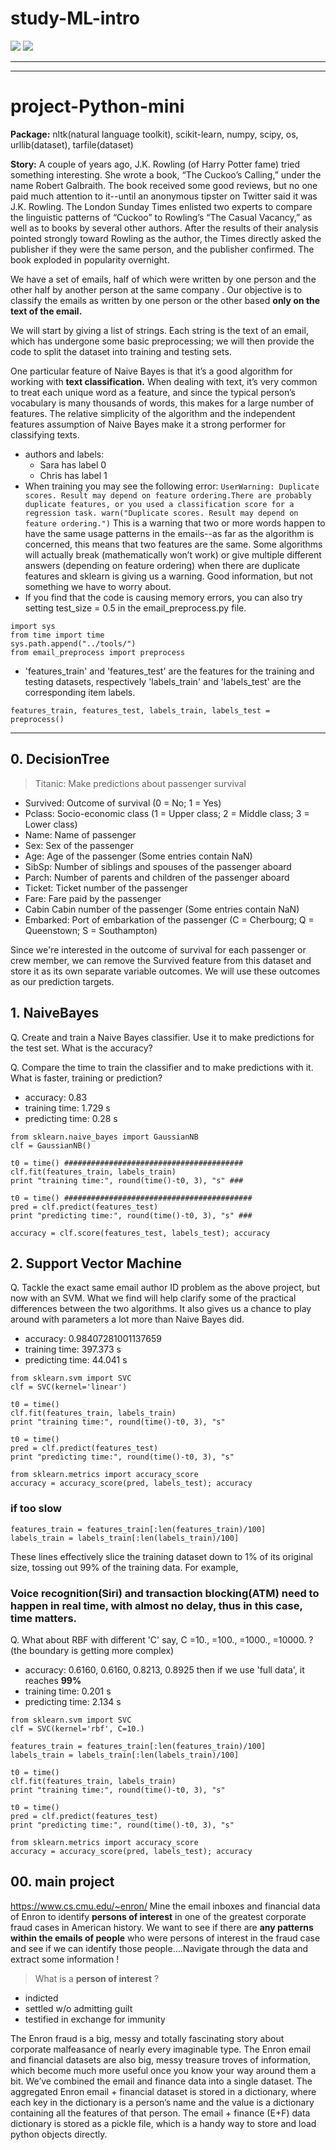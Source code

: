 # study-ML-intro

<img src="https://user-images.githubusercontent.com/31917400/34910969-bf8b8bee-f8b7-11e7-9d23-8d54d974c128.jpg" />

<img src="https://user-images.githubusercontent.com/31917400/35225294-d059a978-ff7f-11e7-9779-b3b51cca7549.jpg" />

---------------------------------------------------------------------------------------------------------------------------------------
---------------------------------------------------------------------------------------------------------------------------------------
# project-Python-mini

__Package:__ nltk(natural language toolkit), scikit-learn, numpy, scipy, os, urllib(dataset), tarfile(dataset) 

__Story:__ A couple of years ago, J.K. Rowling (of Harry Potter fame) tried something interesting. She wrote a book, “The Cuckoo’s Calling,” under the name Robert Galbraith. The book received some good reviews, but no one paid much attention to it--until an anonymous tipster on Twitter said it was J.K. Rowling. The London Sunday Times enlisted two experts to compare the linguistic patterns of “Cuckoo” to Rowling’s “The Casual Vacancy,” as well as to books by several other authors. After the results of their analysis pointed strongly toward Rowling as the author, the Times directly asked the publisher if they were the same person, and the publisher confirmed. The book exploded in popularity overnight.

We have a set of emails, half of which were written by one person and the other half by another person at the same company . Our objective is to classify the emails as written by one person or the other based **only on the text of the email.** 

We will start by giving a list of strings. Each string is the text of an email, which has undergone some basic preprocessing; we will then provide the code to split the dataset into training and testing sets.

One particular feature of Naive Bayes is that it’s a good algorithm for working with **text classification.** When dealing with text, it’s very common to treat each unique word as a feature, and since the typical person’s vocabulary is many thousands of words, this makes for a large number of features. The relative simplicity of the algorithm and the independent features assumption of Naive Bayes make it a strong performer for classifying texts. 
 - authors and labels:
   - Sara has label 0
   - Chris has label 1
 - When training you may see the following error: `UserWarning: Duplicate scores. Result may depend on feature ordering.There are probably duplicate features, or you used a classification score for a regression task. warn("Duplicate scores. Result may depend on feature ordering.")` This is a warning that two or more words happen to have the same usage patterns in the emails--as far as the algorithm is concerned, this means that two features are the same. Some algorithms will actually break (mathematically won’t work) or give multiple different answers (depending on feature ordering) when there are duplicate features and sklearn is giving us a warning. Good information, but not something we have to worry about.  
 - If you find that the code is causing memory errors, you can also try setting test_size = 0.5 in the email_preprocess.py file.
```
import sys
from time import time
sys.path.append("../tools/")
from email_preprocess import preprocess
```
 - 'features_train' and 'features_test' are the features for the training and testing datasets, respectively 'labels_train' and 'labels_test' are the corresponding item labels.
```
features_train, features_test, labels_train, labels_test = preprocess()
```


------------------------------------------------------
## 0. DecisionTree
> Titanic: Make predictions about passenger survival
 - Survived: Outcome of survival (0 = No; 1 = Yes)
 - Pclass: Socio-economic class (1 = Upper class; 2 = Middle class; 3 = Lower class)
 - Name: Name of passenger
 - Sex: Sex of the passenger
 - Age: Age of the passenger (Some entries contain NaN)
 - SibSp: Number of siblings and spouses of the passenger aboard
 - Parch: Number of parents and children of the passenger aboard
 - Ticket: Ticket number of the passenger
 - Fare: Fare paid by the passenger
 - Cabin Cabin number of the passenger (Some entries contain NaN)
 - Embarked: Port of embarkation of the passenger (C = Cherbourg; Q = Queenstown; S = Southampton)

Since we're interested in the outcome of survival for each passenger or crew member, we can remove the Survived feature from this dataset and store it as its own separate variable outcomes. We will use these outcomes as our prediction targets.


























## 1. NaiveBayes
Q. Create and train a Naive Bayes classifier. Use it to make predictions for the test set. What is the accuracy?

Q. Compare the time to train the classifier and to make predictions with it. What is faster, training or prediction?
 - accuracy: 0.83
 - training time: 1.729 s
 - predicting time: 0.28 s
```
from sklearn.naive_bayes import GaussianNB
clf = GaussianNB()

t0 = time() ########################################
clf.fit(features_train, labels_train)
print "training time:", round(time()-t0, 3), "s" ###

t0 = time() ##########################################
pred = clf.predict(features_test)
print "predicting time:", round(time()-t0, 3), "s" ###

accuracy = clf.score(features_test, labels_test); accuracy
```

## 2. Support Vector Machine
Q. Tackle the exact same email author ID problem as the above project, but now with an SVM. What we find will help clarify some of the practical differences between the two algorithms. It also gives us a chance to play around with parameters a lot more than Naive Bayes did.
 - accuracy: 0.98407281001137659
 - training time: 397.373 s
 - predicting time: 44.041 s
```
from sklearn.svm import SVC
clf = SVC(kernel='linear')

t0 = time()
clf.fit(features_train, labels_train)
print "training time:", round(time()-t0, 3), "s" 

t0 = time()  
pred = clf.predict(features_test)
print "predicting time:", round(time()-t0, 3), "s"

from sklearn.metrics import accuracy_score
accuracy = accuracy_score(pred, labels_test); accuracy 
```
### if too slow  
```
features_train = features_train[:len(features_train)/100] 
labels_train = labels_train[:len(labels_train)/100]
```
These lines effectively slice the training dataset down to 1% of its original size, tossing out 99% of the training data. For example, 
### Voice recognition(Siri) and transaction blocking(ATM) need to happen in real time, with almost no delay, thus in this case, time matters.

Q. What about RBF with different 'C' say, C =10., =100., =1000., =10000. ? (the boundary is getting more complex)
 - accuracy: 0.6160, 0.6160, 0.8213, 0.8925 then if we use 'full data', it reaches **99%**
 - training time: 0.201 s
 - predicting time: 2.134 s
```
from sklearn.svm import SVC
clf = SVC(kernel='rbf', C=10.)

features_train = features_train[:len(features_train)/100] 
labels_train = labels_train[:len(labels_train)/100] 

t0 = time()
clf.fit(features_train, labels_train)
print "training time:", round(time()-t0, 3), "s" 

t0 = time()  
pred = clf.predict(features_test)
print "predicting time:", round(time()-t0, 3), "s"

from sklearn.metrics import accuracy_score
accuracy = accuracy_score(pred, labels_test); accuracy 
```

## 00. main project
https://www.cs.cmu.edu/~enron/
Mine the email inboxes and financial data of Enron to identify **persons of interest** in one of the greatest corporate fraud cases in American history. We want to see if there are **any patterns within the emails of people** who were persons of interest in the fraud case and see if we can identify those people....Navigate through the data and extract some information !
> What is a **person of interest** ? 
 - indicted
 - settled w/o admitting guilt
 - testified in exchange for immunity

The Enron fraud is a big, messy and totally fascinating story about corporate malfeasance of nearly every imaginable type. The Enron email and financial datasets are also big, messy treasure troves of information, which become much more useful once you know your way around them a bit. We’ve combined the email and finance data into a single dataset. The aggregated Enron email + financial dataset is stored in a dictionary, where each key in the dictionary is a person’s name and the value is a dictionary containing all the features of that person. The email + finance (E+F) data dictionary is stored as a pickle file, which is a handy way to store and load python objects directly. 






































